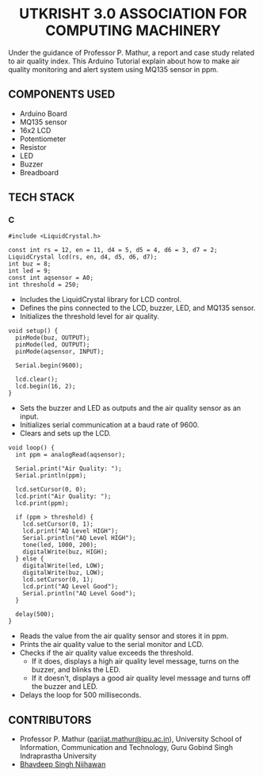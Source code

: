 <h1 align="center">UTKRISHT 3.0 ASSOCIATION FOR COMPUTING MACHINERY</h1>

Under the guidance of Professor P. Mathur, a report and case study related to air quality index. This Arduino Tutorial explain about how to make air quality monitoring and alert system using MQ135 sensor in ppm.

## COMPONENTS USED

- Arduino Board
- MQ135 sensor
- 16x2 LCD
- Potentiometer
- Resistor
- LED
- Buzzer
- Breadboard

## TECH STACK

### C

```
#include <LiquidCrystal.h>

const int rs = 12, en = 11, d4 = 5, d5 = 4, d6 = 3, d7 = 2;
LiquidCrystal lcd(rs, en, d4, d5, d6, d7);
int buz = 8;
int led = 9;
const int aqsensor = A0;
int threshold = 250;
```
- Includes the LiquidCrystal library for LCD control.
- Defines the pins connected to the LCD, buzzer, LED, and MQ135 sensor.
- Initializes the threshold level for air quality.
```
void setup() {
  pinMode(buz, OUTPUT);
  pinMode(led, OUTPUT);
  pinMode(aqsensor, INPUT);

  Serial.begin(9600);

  lcd.clear();
  lcd.begin(16, 2);
}
```
- Sets the buzzer and LED as outputs and the air quality sensor as an input.
- Initializes serial communication at a baud rate of 9600.
- Clears and sets up the LCD.
```
void loop() {
  int ppm = analogRead(aqsensor);

  Serial.print("Air Quality: ");
  Serial.println(ppm);

  lcd.setCursor(0, 0);
  lcd.print("Air Quality: ");
  lcd.print(ppm);

  if (ppm > threshold) {
    lcd.setCursor(0, 1);
    lcd.print("AQ Level HIGH");
    Serial.println("AQ Level HIGH");
    tone(led, 1000, 200);
    digitalWrite(buz, HIGH);
  } else {
    digitalWrite(led, LOW);
    digitalWrite(buz, LOW);
    lcd.setCursor(0, 1);
    lcd.print("AQ Level Good");
    Serial.println("AQ Level Good");
  }

  delay(500);
}
```
- Reads the value from the air quality sensor and stores it in ppm.
- Prints the air quality value to the serial monitor and LCD.
- Checks if the air quality value exceeds the threshold.
  - If it does, displays a high air quality level message, turns on the buzzer, and blinks the LED.
  - If it doesn't, displays a good air quality level message and turns off the buzzer and LED.
- Delays the loop for 500 milliseconds.

## CONTRIBUTORS

- Professor P. Mathur (parijat.mathur@ipu.ac.in), University School of Information, Communication and Technology, Guru Gobind Singh Indraprastha University
- [Bhavdeep Singh Nijhawan](https://www.linkedin.com/in/bhavdeep-singh-nijhawan-739634280)
